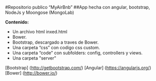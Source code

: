 #Repositorio publico “MyAirBnb”
##App hecha con angular, bootstrap, NodeJs y Moongose (MongoLab)

**Contenido:**
- Un archivo html inxed.html
- Bower.
- Bootstrap, descargado a traves de Bower.
- Una carpeta “css” con codigo css custom.
- Una carpeta “code” con subfolders: config, controllers y views.
- Una carpeta "server"

[Bootstrap] (http://getbootstrap.com/)
[Angular] (https://angularjs.org/)
[Bower] (http://bower.io/)